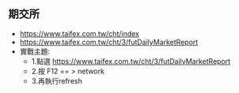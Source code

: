 ## 期交所  
- https://www.taifex.com.tw/cht/index
- https://www.taifex.com.tw/cht/3/futDailyMarketReport
- 實戰主題:
  - 1.點選 https://www.taifex.com.tw/cht/3/futDailyMarketReport
  - 2.按 F12  == > network
  - 3.再執行refresh
